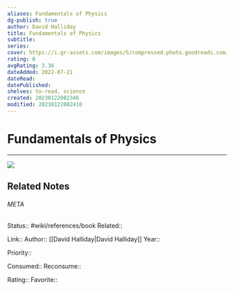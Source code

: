 ```yaml
---
aliases: Fundamentals of Physics
dg-publish: true
author: David Halliday
title: Fundamentals of Physics
subtitle: 
series: 
cover: https://i.gr-assets.com/images/S/compressed.photo.goodreads.com/books/1605801718l/55948720._SX318_.jpg
rating: 0
avgRating: 3.36
dateAdded: 2022-07-21
dateRead: 
datePublished: 
shelves: to-read, science
created: 20230122082346
modified: 20230122082410
---
```

# Fundamentals of Physics
---
![](https://i.gr-assets.com/images/S/compressed.photo.goodreads.com/books/1605801718l/55948720._SX318_.jpg)

## Related Notes




###### META
Status:: #wiki/references/book
Related:: 

Link:: 
Author:: [[David Halliday\|David Halliday]]
Year:: 

Priority:: 

Consumed:: 
Reconsume:: 

Rating:: 
Favorite:: 
